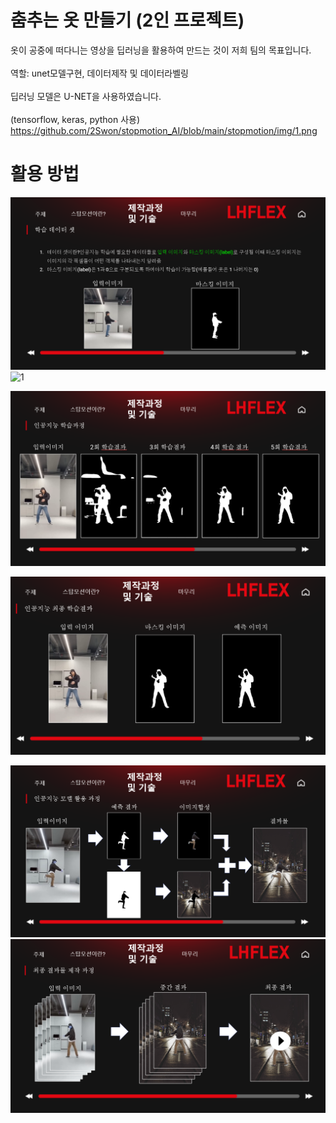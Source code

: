 # 춤추는 옷 만들기 (2인 프로젝트)

옷이 공중에 떠다니는 영상을 딥러닝을 활용하여 만드는 것이 저희 팀의 목표입니다.<br><br>
역할: unet모델구현, 데이터제작 및 데이터라벨링<br><br>
딥러닝 모델은 U-NET을 사용하였습니다.<br><br>
(tensorflow, keras, python 사용)
https://github.com/2Swon/stopmotion_AI/blob/main/stopmotion/img/1.png
# 활용 방법
<img src="https://github.com/2Swon/stopmotion_AI/blob/main/stopmotion/img/1.png" alt="1" style="max-width: 100%;"><br>
<img src="https://github.com/2Swon/stopmotion_AI/blob/main/stopmotion/img/img/2.png" alt="1" style="max-width: 100%;"><br>

<img src="https://github.com/2Swon/stopmotion_AI/blob/main/stopmotion/img/3.png" alt="1" style="max-width: 100%;"><br>

<img src="https://github.com/2Swon/stopmotion_AI/blob/main/stopmotion/img/4.png" alt="1" style="max-width: 100%;"><br>

<img src="https://github.com/2Swon/stopmotion_AI/blob/main/stopmotion/img/5.png" alt="1" style="max-width: 100%;"><br>
<img src="https://github.com/2Swon/stopmotion_AI/blob/main/stopmotion/img/6.png" alt="1" style="max-width: 100%;"><br>

